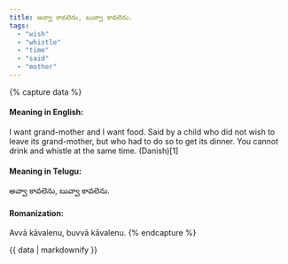```yaml
---
title: అవ్వా కావలెను, బువ్వా కావలెను.
tags:
  - "wish"
  - "whistle"
  - "time"
  - "said"
  - "mother"
---
```


{% capture data %}
#### Meaning in English:
I want grand-mother and I want food.
Said by a child who did not wish to leave its grand-mother, but who had to do so to get its dinner.
You cannot drink and whistle at the same time. (Danish)[1]

#### Meaning in Telugu:
అవ్వా కావలెను, బువ్వా కావలెను.

#### Romanization:
Avvā kāvalenu, buvvā kāvalenu.
{% endcapture %}

{{ data | markdownify }}

